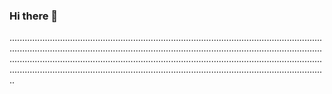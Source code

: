 ### Hi there 👋

..................................................................................................................................................................................................................................................................................................................................................................................................................................................................................................................